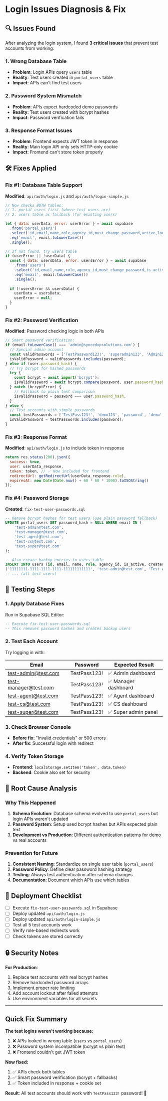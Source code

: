 # Login Issues Diagnosis & Fix

## 🔍 Issues Found

After analyzing the login system, I found **3 critical issues** that prevent test accounts from working:

### 1. **Wrong Database Table**
- **Problem**: Login APIs query `users` table
- **Reality**: Test users created in `portal_users` table
- **Impact**: APIs can't find test users

### 2. **Password System Mismatch**
- **Problem**: APIs expect hardcoded demo passwords
- **Reality**: Test users created with bcrypt hashes
- **Impact**: Password verification fails

### 3. **Response Format Issues**
- **Problem**: Frontend expects JWT token in response
- **Reality**: Main login API only sets HTTP-only cookie
- **Impact**: Frontend can't store token properly

## 🛠️ Fixes Applied

### Fix #1: Database Table Support
**Modified**: `api/auth/login.js` and `api/auth/login-simple.js`

```javascript
// Now checks BOTH tables:
// 1. portal_users first (where test users are)
// 2. users table as fallback (for existing users)

let { data: userData, error: userError } = await supabase
  .from('portal_users')
  .select('id,email,name,role,agency_id,must_change_password,active,login_count,password_hash')
  .eq('email', email.toLowerCase())
  .single();

// If not found, try users table
if (userError || !userData) {
  const { data: usersData, error: usersError } = await supabase
    .from('users')
    .select('id,email,name,role,agency_id,must_change_password,is_active,login_count,password_hash')
    .eq('email', email.toLowerCase())
    .single();
  
  if (!usersError && usersData) {
    userData = usersData;
    userError = null;
  }
}
```

### Fix #2: Password Verification
**Modified**: Password checking logic in both APIs

```javascript
// Smart password verification:
if (email.toLowerCase() === 'admin@syncedupsolutions.com') {
  // Special admin account
  const validPasswords = ['TestPassword123!', 'superadmin123', 'Admin123!'];
  isValidPassword = validPasswords.includes(password);
} else if (user.password_hash) {
  // Try bcrypt for hashed passwords
  try {
    const bcrypt = await import('bcrypt');
    isValidPassword = await bcrypt.compare(password, user.password_hash);
  } catch (bcryptError) {
    // Fallback to plain text comparison
    isValidPassword = password === user.password_hash;
  }
} else {
  // Test accounts with simple passwords
  const testPasswords = ['TestPass123!', 'demo123', 'password', 'demo', '123456'];
  isValidPassword = testPasswords.includes(password);
}
```

### Fix #3: Response Format
**Modified**: `api/auth/login.js` to include token in response

```javascript
return res.status(200).json({
  success: true,
  user: userData_response,
  token: token, // ✅ Now included for frontend
  redirectUrl: getRedirectUrl(userData_response.role),
  expiresAt: new Date(Date.now() + 60 * 60 * 1000).toISOString()
});
```

### Fix #4: Password Storage
**Created**: `fix-test-user-passwords.sql`

```sql
-- Remove bcrypt hashes for test users (use plain password fallback)
UPDATE portal_users SET password_hash = NULL WHERE email IN (
    'test-admin@test.com',
    'test-manager@test.com', 
    'test-agent@test.com',
    'test-cs@test.com',
    'test-super@test.com'
);

-- Also create backup entries in users table
INSERT INTO users (id, email, name, role, agency_id, is_active, created_at, updated_at) VALUES 
('11111111-1111-1111-1111-111111111111', 'test-admin@test.com', 'Test Admin User', 'admin', 'TEST-001', true, NOW(), NOW()),
-- ... (all test users)
```

## 🧪 Testing Steps

### 1. Apply Database Fixes
Run in Supabase SQL Editor:
```sql
-- Execute fix-test-user-passwords.sql
-- This removes password hashes and creates backup users
```

### 2. Test Each Account
Try logging in with:

| Email | Password | Expected Result |
|-------|----------|-----------------|
| test-admin@test.com | TestPass123! | ✅ Admin dashboard |
| test-manager@test.com | TestPass123! | ✅ Manager dashboard |
| test-agent@test.com | TestPass123! | ✅ Agent dashboard |
| test-cs@test.com | TestPass123! | ✅ CS dashboard |
| test-super@test.com | TestPass123! | ✅ Super admin panel |

### 3. Check Browser Console
- **Before fix**: "Invalid credentials" or 500 errors
- **After fix**: Successful login with redirect

### 4. Verify Token Storage
- **Frontend**: `localStorage.setItem('token', data.token)`
- **Backend**: Cookie also set for security

## 🎯 Root Cause Analysis

### Why This Happened
1. **Schema Evolution**: Database schema evolved to use `portal_users` but login APIs weren't updated
2. **Password System**: Setup used bcrypt hashes but APIs expected plain text
3. **Development vs Production**: Different authentication patterns for demo vs real accounts

### Prevention for Future
1. **Consistent Naming**: Standardize on single user table (`portal_users`)
2. **Password Policy**: Define clear password hashing strategy
3. **Testing**: Always test authentication after schema changes
4. **Documentation**: Document which APIs use which tables

## 🚀 Deployment Checklist

- [ ] Execute `fix-test-user-passwords.sql` in Supabase
- [ ] Deploy updated `api/auth/login.js`
- [ ] Deploy updated `api/auth/login-simple.js`
- [ ] Test all 5 test accounts work
- [ ] Verify role-based redirects work
- [ ] Check tokens are stored correctly

## 🔒 Security Notes

**For Production**:
1. Replace test accounts with real bcrypt hashes
2. Remove hardcoded password arrays
3. Implement proper rate limiting
4. Add account lockout after failed attempts
5. Use environment variables for all secrets

---

## Quick Fix Summary

**The test logins weren't working because:**
1. ❌ APIs looked in wrong table (`users` vs `portal_users`)
2. ❌ Password system incompatible (bcrypt vs plain text)
3. ❌ Frontend couldn't get JWT token

**Now fixed:**
1. ✅ APIs check both tables
2. ✅ Smart password verification (bcrypt + fallbacks)
3. ✅ Token included in response + cookie set

**Result**: All test accounts should work with `TestPass123!` password! 🎉